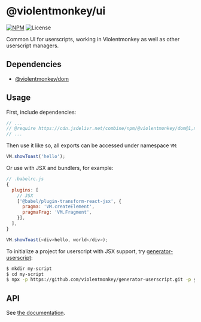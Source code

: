 # @violentmonkey/ui

[![NPM](https://img.shields.io/npm/v/@violentmonkey/ui.svg)](https://npm.im/@violentmonkey/ui)
![License](https://img.shields.io/npm/l/@violentmonkey/ui.svg)

Common UI for userscripts, working in Violentmonkey as well as other userscript managers.

## Dependencies

- [@violentmonkey/dom](https://github.com/violentmonkey/vm-dom)

## Usage

First, include dependencies:

```js
// ...
// @require https://cdn.jsdelivr.net/combine/npm/@violentmonkey/dom@1,npm/@violentmonkey/ui@0.6
// ...
```

Then use it like so, all exports can be accessed under namespace `VM`:

```js
VM.showToast('hello');
```

Or use with JSX and bundlers, for example:

```js
// .babelrc.js
{
  plugins: [
    // JSX
    ['@babel/plugin-transform-react-jsx', {
      pragma: 'VM.createElement',
      pragmaFrag: 'VM.Fragment',
    }],
  ],
}
```

```js
VM.showToast(<div>hello, world</div>);
```

To initialize a project for userscript with JSX support, try [generator-userscript](https://github.com/violentmonkey/generator-userscript):

```sh
$ mkdir my-script
$ cd my-script
$ npx -p https://github.com/violentmonkey/generator-userscript.git -p yo yo @violentmonkey/userscript
```

## API

See [the documentation](https://violentmonkey.github.io/vm-ui/modules.html).
